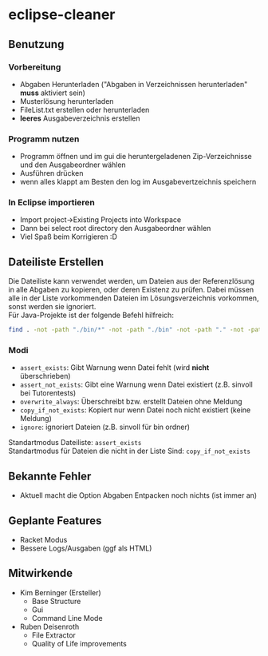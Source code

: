 # eclipse-cleaner

## Benutzung
### Vorbereitung
- Abgaben Herunterladen ("Abgaben in Verzeichnissen herunterladen" **muss** aktiviert sein)
- Musterlösung herunterladen
- FileList.txt erstellen oder herunterladen
- **leeres** Ausgabeverzeichnis erstellen
### Programm nutzen
- Programm öffnen und im gui die heruntergeladenen Zip-Verzeichnisse und den Ausgabeordner wählen
- Ausführen drücken
- wenn alles klappt am Besten den log im Ausgabevertzeichnis speichern

### In Eclipse importieren
- Import project->Existing Projects into Workspace
- Dann bei select root directory den Ausgabeordner wählen
-  Viel Spaß beim Korrigieren :D

## Dateiliste Erstellen
Die Dateiliste kann verwendet werden, um Dateien aus der Referenzlösung in alle Abgaben zu kopieren, oder deren Existenz zu prüfen. Dabei müssen alle in der Liste vorkommenden Dateien im Lösungsverzeichnis vorkommen, sonst werden sie ignoriert.  
Für Java-Projekte ist der folgende Befehl hilfreich:

```bash
find . -not -path "./bin/*" -not -path "./bin" -not -path "." -not -path "./.project" 
```

### Modi
- `assert_exists`: Gibt Warnung wenn Datei fehlt (wird **nicht** überschrieben)  
- `assert_not_exists`: Gibt eine Warnung wenn Datei existiert (z.B. sinvoll bei Tutorentests)
- `overwrite_always`: Überschreibt bzw. erstellt Dateien ohne Meldung  
- `copy_if_not_exists`: Kopiert nur wenn Datei noch nicht existiert (keine Meldung)
- `ignore`: ignoriert Dateien (z.B. sinvoll für bin ordner) 
    
Standartmodus Dateiliste: `assert_exists`  
Standartmodus für Dateien die nicht in der Liste Sind: `copy_if_not_exists`
## Bekannte Fehler
- Aktuell macht die Option Abgaben Entpacken noch nichts (ist immer an)

## Geplante Features
- Racket Modus
- Bessere Logs/Ausgaben (ggf als HTML)

## Mitwirkende
- Kim Berninger (Ersteller)
    - Base Structure
    - Gui
    - Command Line Mode
- Ruben Deisenroth
  - File Extractor
  - Quality of Life improvements

